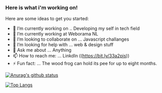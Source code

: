 ### Here is what i'm working on! 

Here are some ideas to get you started:

- 🔭 I’m currently working on .. Developing my self in tech field
- 🌱 I’m currently working at Weborama NL
- 👯 I’m looking to collaborate on ... Javascript challanges 
- 🤔 I’m looking for help with ... web & design stuff 
- 💬 Ask me about ... Anything
- 📫 How to reach me: ... LinkdIn ((https://bit.ly/33a2pis))
- ⚡ Fun fact: ... The wood frog can hold its pee for up to eight months.






[![Anurag's github status](https://github-readme-stats.vercel.app/api?username=alqusi1992)](https://github.com/alqusi1992/github-readme-status)







[![Top Langs](https://github-readme-stats.vercel.app/api/top-langs/?username=alqusi1992)](https://github.com/alqusi1992/github-readme-stats)



